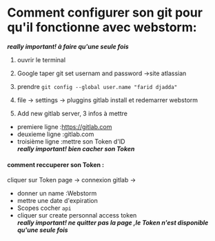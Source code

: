 # Comment configurer son git pour qu'il fonctionne avec webstorm:

<strong><em>really important! à faire qu'une seule fois</em></strong> <br/>
1. ouvrir le terminal 

2. Google taper git set usernam and password ->site atlassian

3. prendre     ` git config --global user.name "farid djadda" `

4. file -> settings -> pluggins gitlab install et redemarrer webstorm

5. Add new gitlab server, 3 infos à mettre <br/>
+ premiere ligne :https://gitlab.com
+ deuxieme ligne :gitlab.com
+ troisième ligne :mettre son Token d'ID <br/>
<strong><em>really important! bien cacher son Token </em></strong>

#### comment reccuperer son Token :

cliquer sur Token page -> connexion gitlab ->

+ donner un name :Webstorm
+ mettre une date d'expiration 
+ Scopes cocher `api`
+ cliquer sur create personnal access token <br/>
<strong><em>really important! ne quitter pas la page ,le Token n'est disponible qu'une seule fois </em></strong>